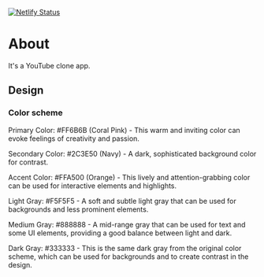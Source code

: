 [![Netlify Status](https://api.netlify.com/api/v1/badges/72514c5d-beef-4943-a8c2-49b9f45063df/deploy-status)](https://app.netlify.com/sites/videoverse-player/deploys)

# About
It's a YouTube clone app.

## Design
### Color scheme
Primary Color: #FF6B6B (Coral Pink) - This warm and inviting color can evoke feelings of creativity and passion.

Secondary Color: #2C3E50 (Navy) - A dark, sophisticated background color for contrast.

Accent Color: #FFA500 (Orange) - This lively and attention-grabbing color can be used for interactive elements and highlights.

Light Gray: #F5F5F5 - A soft and subtle light gray that can be used for backgrounds and less prominent elements.

Medium Gray: #888888 - A mid-range gray that can be used for text and some UI elements, providing a good balance between light and dark.

Dark Gray: #333333 - This is the same dark gray from the original color scheme, which can be used for backgrounds and to create contrast in the design.

